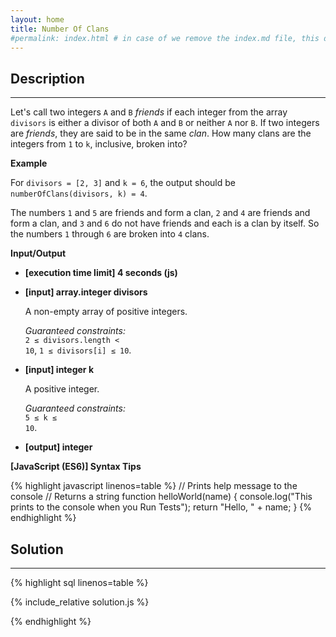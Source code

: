 ```yaml
---
layout: home
title: Number Of Clans
#permalink: index.html # in case of we remove the index.md file, this doc will be the index page
---
```


<div class="row">
<div class="columnStmt" markdown="1">

## Description

---

Let's call two integers <code>A</code> and <code>B</code> _friends_ if each integer from the array <code>divisors</code> is either a divisor of both <code>A</code> and <code>B</code> or neither <code>A</code> nor <code>B</code>. If two integers are _friends_, they are said to be in the same _clan_. How many clans are the integers from <code>1</code> to <code>k</code>, inclusive, broken into?

**Example**

For <code>divisors = [2, 3]</code> and <code>k = 6</code>, the output should be
<code>numberOfClans(divisors, k) = 4</code>.

The numbers <code>1</code> and <code>5</code> are friends and form a clan, <code>2</code> and <code>4</code> are friends and form a clan, and <code>3</code> and <code>6</code> do not have friends and each is a clan by itself. So the numbers <code>1</code> through <code>6</code> are broken into <code>4</code> clans.

**Input/Output**

- **[execution time limit] 4 seconds (js)**

- **[input] array.integer divisors**

  A non-empty array of positive integers.<br>

  _Guaranteed constraints:_<br>
  <code>2 ≤ divisors.length < 10</code>,
  <code>1 ≤ divisors[i] ≤ 10</code>.

- **[input] integer k**

  A positive integer.<br>

  _Guaranteed constraints:_<br>
  <code>5 ≤ k ≤ 10</code>.

- **[output] integer**

**[JavaScript (ES6)] Syntax Tips**

{% highlight javascript linenos=table %}
// Prints help message to the console
// Returns a string
function helloWorld(name) {
console.log("This prints to the console when you Run Tests");
return "Hello, " + name;
}
{% endhighlight %}

</div>
<div class="columnSol" markdown="1">

## Solution

---

{% highlight sql linenos=table %}

{% include_relative solution.js %}

{% endhighlight %}

</div>
</div>
